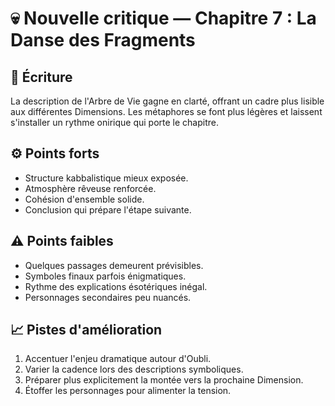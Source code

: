 # 💀 Nouvelle critique — Chapitre 7 : La Danse des Fragments

## 🧠 Écriture
La description de l'Arbre de Vie gagne en clarté, offrant un cadre plus lisible aux différentes Dimensions. Les métaphores se font plus légères et laissent s'installer un rythme onirique qui porte le chapitre.

## ⚙️ Points forts
- Structure kabbalistique mieux exposée.
- Atmosphère rêveuse renforcée.
- Cohésion d'ensemble solide.
- Conclusion qui prépare l'étape suivante.

## ⚠️ Points faibles
- Quelques passages demeurent prévisibles.
- Symboles finaux parfois énigmatiques.
- Rythme des explications ésotériques inégal.
- Personnages secondaires peu nuancés.

## 📈 Pistes d'amélioration
1. Accentuer l'enjeu dramatique autour d'Oubli.
2. Varier la cadence lors des descriptions symboliques.
3. Préparer plus explicitement la montée vers la prochaine Dimension.
4. Étoffer les personnages pour alimenter la tension.
